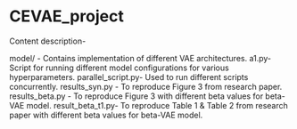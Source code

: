 # CEVAE_project

Content description-

model/ - Contains implementation of different VAE architectures.
a1.py- Script for running different model configurations for various hyperparameters.
parallel_script.py- Used to run different scripts concurrently.
results_syn.py - To reproduce Figure 3 from research paper.
results_beta.py - To reproduce Figure 3 with different beta values for beta-VAE model.
result_beta_t1.py- To reproduce Table 1 & Table 2 from research paper with different beta values for beta-VAE model.
 

